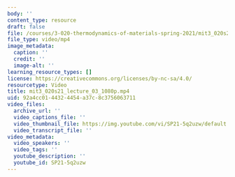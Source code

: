```yaml
---
body: ''
content_type: resource
draft: false
file: /courses/3-020-thermodynamics-of-materials-spring-2021/mit3_020s21_lecture_03_1080p_360p_16_9.mp4
file_type: video/mp4
image_metadata:
  caption: ''
  credit: ''
  image-alt: ''
learning_resource_types: []
license: https://creativecommons.org/licenses/by-nc-sa/4.0/
resourcetype: Video
title: mit3_020s21_lecture_03_1080p.mp4
uid: 92a4cc01-4432-4454-a37c-8c3756063711
video_files:
  archive_url: ''
  video_captions_file: ''
  video_thumbnail_file: https://img.youtube.com/vi/SP21-5q2uzw/default.jpg
  video_transcript_file: ''
video_metadata:
  video_speakers: ''
  video_tags: ''
  youtube_description: ''
  youtube_id: SP21-5q2uzw
---
```

